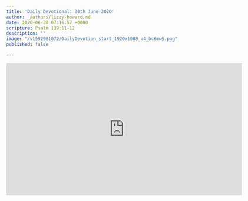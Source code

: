 ```yaml
---
title: 'Daily Devotional: 30th June 2020'
author: _authors/lizzy-howard.md
date: 2020-06-30 07:16:57 +0000
scripture: Psalm 139:11-12
description: ''
image: "/v1592981072/DailyDevotion_start_1920x1080_v4_bc6mw5.png"
published: false

---
```

<iframe src="https://player.vimeo.com/video/433788250" width="640" height="360" frameborder="0" allow="autoplay; fullscreen" allowfullscreen></iframe>